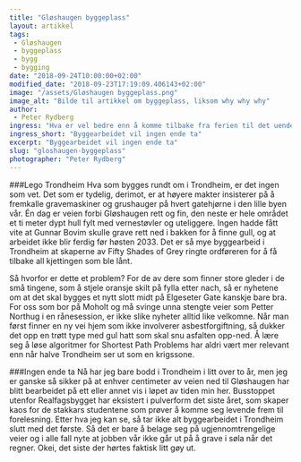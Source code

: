 ```yaml
---
title: "Gløshaugen byggeplass"
layout: artikkel
tags: 
 - Gløshaugen
 - byggeplass
 - bygg
 - bygging
date: "2018-09-24T10:00:00+02:00"
modified_date: "2018-09-23T17:19:09.406143+02:00"
image: "/assets/Gløshaugen byggeplass.png"
image_alt: "Bilde til artikkel om byggeplass, liksom why why why"
author:
 - Peter Rydberg
ingress: "Hva er vel bedre enn å komme tilbake fra ferien til det uendelige byggeprosjektet på Gløshaugen, steinbruddet som bare blir dypere? Tja, kan helt ærlig tenke meg ganske så mye, som for eksempel ting som involverer to kilo påtent kattehår under en konkurranse om å spise flest mugne østers. All denne byggingen er ikke bra for oss late Onlinere."
ingress_short: "Byggearbeidet vil ingen ende ta"
excerpt: "Byggearbeidet vil ingen ende ta"
slug: "gloshaugen-byggeplass"
photographer: "Peter Rydberg"
---
```

###Lego Trondheim
Hva som bygges rundt om i Trondheim, er det ingen som vet. Det som er tydelig, derimot, er at høyere makter insisterer på å fremkalle gravemaskiner og grushauger på hvert gatehjørne i den lille byen vår. Én dag er veien forbi Gløshaugen rett og fin, den neste er hele området et ti meter dypt hull fylt med vernestøvler og uteliggere. Ingen hadde fått vite at Gunnar Bovim skulle grave rett ned i bakken for å finne gull, og at arbeidet ikke blir ferdig før høsten 2033. Det er så mye byggearbeid i Trondheim at skaperne av Fifty Shades of Grey ringte ordføreren for å få tilbake all kjettingen som ble lånt.

Så hvorfor er dette et problem? For de av dere som finner store gleder i de små tingene, som å stjele oransje skilt på fylla etter nach, så er nyhetene om at det skal bygges et nytt slott midt på Elgeseter Gate kanskje bare bra. For oss som bor på Moholt og må svinge unna stengte veier som Petter Northug i en rånesession, er ikke slike nyheter alltid like velkomne. Når man først finner en ny vei hjem som ikke involverer asbestforgiftning, så dukker det opp en trøtt type med gul hatt som skal snu asfalten opp-ned. Å lære seg å løse algoritmer for Shortest Path Problems har aldri vært mer relevant enn når halve Trondheim ser ut som en krigssone.

###Ingen ende ta
Nå har jeg bare bodd i Trondheim i litt over to år, men jeg er ganske så sikker på at enhver centimeter av veien ned til Gløshaugen har blitt bearbeidet på ett eller annet vis i løpet av tiden min her. Busstoppet utenfor Realfagsbygget har eksistert i pulverform det siste året, som skaper kaos for de stakkars studentene som prøver å komme seg levende frem til forelesning. Etter hva jeg kan se, så tar ikke alt byggearbeidet i Trondheim slutt med det første. Så det er bare å belage seg på ugjennomtrengelige veier og i alle fall nyte at jobben vår ikke går ut på å grave i søla når det regner. Okei, det siste der hørtes faktisk litt gøy ut.